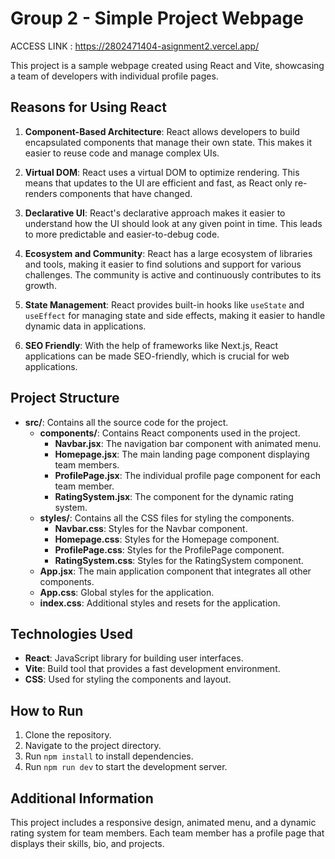 # Group 2 - Simple Project Webpage
ACCESS LINK : https://2802471404-asignment2.vercel.app/

This project is a sample webpage created using React and Vite, showcasing a team of developers with individual profile pages.

## Reasons for Using React

1. **Component-Based Architecture**: React allows developers to build encapsulated components that manage their own state. This makes it easier to reuse code and manage complex UIs.

2. **Virtual DOM**: React uses a virtual DOM to optimize rendering. This means that updates to the UI are efficient and fast, as React only re-renders components that have changed.

3. **Declarative UI**: React's declarative approach makes it easier to understand how the UI should look at any given point in time. This leads to more predictable and easier-to-debug code.

4. **Ecosystem and Community**: React has a large ecosystem of libraries and tools, making it easier to find solutions and support for various challenges. The community is active and continuously contributes to its growth.

5. **State Management**: React provides built-in hooks like `useState` and `useEffect` for managing state and side effects, making it easier to handle dynamic data in applications.

6. **SEO Friendly**: With the help of frameworks like Next.js, React applications can be made SEO-friendly, which is crucial for web applications.

## Project Structure

- **src/**: Contains all the source code for the project.
  - **components/**: Contains React components used in the project.
    - **Navbar.jsx**: The navigation bar component with animated menu.
    - **Homepage.jsx**: The main landing page component displaying team members.
    - **ProfilePage.jsx**: The individual profile page component for each team member.
    - **RatingSystem.jsx**: The component for the dynamic rating system.
  - **styles/**: Contains all the CSS files for styling the components.
    - **Navbar.css**: Styles for the Navbar component.
    - **Homepage.css**: Styles for the Homepage component.
    - **ProfilePage.css**: Styles for the ProfilePage component.
    - **RatingSystem.css**: Styles for the RatingSystem component.
  - **App.jsx**: The main application component that integrates all other components.
  - **App.css**: Global styles for the application.
  - **index.css**: Additional styles and resets for the application.

## Technologies Used

- **React**: JavaScript library for building user interfaces.
- **Vite**: Build tool that provides a fast development environment.
- **CSS**: Used for styling the components and layout.

## How to Run

1. Clone the repository.
2. Navigate to the project directory.
3. Run `npm install` to install dependencies.
4. Run `npm run dev` to start the development server.

## Additional Information

This project includes a responsive design, animated menu, and a dynamic rating system for team members. Each team member has a profile page that displays their skills, bio, and projects.
